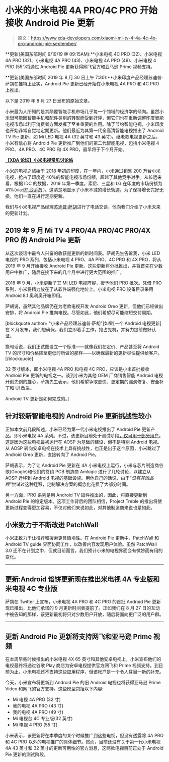 # 小米的小米电视 4A PRO/4C PRO 开始接收 Android Pie 更新

> 原文：<https://www.xda-developers.com/xiaomi-mi-tv-4-4a-4c-4x-pro-android-pie-september/>

**更新(美国东部时间 9/19/19 @ 09:15AM):**小米电视 4C PRO (32)、小米电视 4A PRO (32)、小米电视 4A PRO (43)、小米电视 4A PRO (49)、小米电视 4 PRO (55”)将通过 Android Pie 更新获得网飞官方和亚马逊 Prime 视频支持。

**更新(美国东部时间 2019 年 8 月 30 日上午 7:30):**小米印度产品经理苏迪普·萨胡在推特上证实，Android Pie 更新已经开始在小米电视 4A PRO 和 4C PRO 上推出。

以下是 2019 年 8 月 27 日发布的原始文章。

小米最为人所知的是其颠覆智能手机市场几乎每一个领域的经济学的倾向。虽然小米很可能因智能手机和配件类别的转型而受到好评，但它们也在重新调整印度智能电视市场以利于消费者方面发挥了至关重要的作用。除了节约智能电视，小米印度也开始非常自觉地定期更新。他们最近为其第一代全高清智能电视推出了 Android TV Pie 更新，如 Mi LED 电视 4A (32 英寸和 43 英寸)。继老款电视更新之后，小米有信心将 Android Pie 更新推广到他们的第二代智能电视，包括小米电视 4 PRO、4A PRO、4C PRO 和 4X PRO，最早将于下个月开始。

**[【XDA 论坛】小米电视常见讨论帖](https://forum.xda-developers.com/android/general/xiaomi-mi-tv-4-4a-4c-4s-4-pro-4a-pro-t3863966)**

小米的电视之旅始于 2018 年初的印度，在一年内，小米通过销售 200 万台小米电视，抢占了印度近 40%的智能电视市场份额，超越了其他竞争对手。从长远来看，根据 IDC 的数据，2019 年第一季度，索尼、三星和 LG 在印度的市场份额为 41%(via:[*91 台手机*](https://www.91mobiles.com/hub/xiaomi-mi-tvs-lead-smart-tv-market-india-39-percent-share-q1-2019/) )。这清楚地显示了小米不减的增长轨迹，为了保持增长完好无损，他们一直在进行定期更新。

我们与小米电视产品经理[苏迪普·萨胡](https://twitter.com/laurelsudeep)进行了电话交谈，他向我们介绍了小米未来的更新计划。

## 2019 年 9 月 Mi TV 4 PRO/4A PRO/4C PRO/4X PRO 的 Android Pie 更新

从这次谈话中最令人兴奋的收获是更新的新时间表。萨胡先生告诉我，小米 LED 电视的 PRO 系列，包括小米电视 4 PRO、4A PRO、4C PRO 和 4X PRO，将从 2019 年 9 月开始接收 Android Pie 更新。这些更新将分批推出，并将首先在少数用户中推广，随后在接下来的几个月中进行更大范围的推广。

2018 年 9 月，小米更新了其 Mi LED 电视阵容，授予他们 PRO 批次。凭借 PRO 系列，小米将精力放在了从软件端强化地位上。小米电视 PRO 设备目录采用 Android 8.1 奥利奥开箱即用。

萨胡说，虽然其他品牌仍在为老款电视开发 Android Oreo 更新，但他们已经做出安排，将 Android Pie 推向电视。尽管如此，他们希望尽可能缩短交付周期。

[blockquote author= "小米产品经理苏迪普·萨胡"]如果[一个 Android 电视更新]在 X 月发布，我们想确保，我们立即着手工作，抢占先机，并努力提前做好认证。

换句话说，我们正试图设立一个标准——就像我们在定价、产品甚至将 Android TV 的尺寸和价格降至更低时所做的那样——以确保最新的更新尽快提供给客户。[/blockquote]

32 英寸版本，即小米电视 4A PRO 和电视 4C PRO，应该是小米首批接收 Android Pie 更新的电视之一。谈到小米为其他 OEM 厂商销售智能 Android 电视开创先例的雄心，萨胡先生表示，他们希望争取更快、更定期的漏洞修复、安全补丁和 UI 改进。

Android TV 更新是如何完成的。]

## 针对较新智能电视的 Android Pie 更新挑战性较小

正如本文前几段所述，小米已经为第一代小米电视推出了 Android Pie 更新产品，即小米电视 4A 系列。不过，该更新目前处于测试阶段[，仅可用于部分用户](https://www.xda-developers.com/xiaomi-tester-recruitment-mi-tv-4a-android-pie-patchwall/)。这是因为这些电视最初运行在 AOSP 为基础的建设，但不是特别 Android 电视。从 AOSP 转向安卓电视在技术上具有挑战性，也正是出于这个原因，小米跳过了 Android Oreo 更新，直接转向了 Android Pie。

萨胡表示，为了让 Android Pie 更新在 4A 小米电视上运行，小米与芯片制造商谷歌(Google)和他们的签约 PCB 制造商 Amlogic 进行了几轮讨论，以建立从 AOSP 迁移到 Android 电视的基础设施。用他自己的话说，由于“*没有其他品牌*”尝试过这种迁移，定制解决方案的概念化花费了大部分时间。

另一方面，PRO 系列是用 Android TV 固件推出的，因此，将直接更新到 Android Pie 的稳定版本。这项工作背后的团队相信，Project Treble 的推出将使更新过程变得更加容易，不仅对他们来说如此，对其他制造商来说也是如此。

## 小米致力于不断改进 PatchWall

小米正致力于让推荐和搜索更具情境性。在 Android Pie 更新中，PatchWall 和 Android TV guide 界面协同工作，以改善内容发现用户体验。虽然 PatchWall 3.0 还不在计划之中，但就目前而言，我们预计小米的电视界面会有微妙而有用的变化。

* * *

## 更新:Android 馅饼更新现在推出米电视 4A 专业版和米电视 4C 专业版

萨胡在 Twitter 上宣布，小米电视 4A PRO 和 4C PRO 的首批 Android Pie 更新现已推出，比他们承诺的 9 月更新时间表提前了。正如我们在 8 月 27 日的互动中被告知的那样，该更新最初将只对少数用户开放，随后将面向更广泛的用户群。

* * *

## 更新 Android Pie 更新将支持网飞和亚马逊 Prime 视频

在本周早些时候推出的小米电视 4X 65 英寸和其他安卓电视上，小米宣布他们的电视最终将通过谷歌 Play 商店为安卓电视提供官方网飞和 Prime 视频支持。到目前为止，小米电视还不支持这些应用程序，但该帐户是一个令人耳目一新的补充。

今天，小米宣布将更新到 Android Pie 的旧 Android 电视也将获得亚马逊 Prime Video 和网飞的官方支持。这些模型包括以下内容:

*   Mi 电视 4A PRO (32 寸)
*   我的电视 4A PRO (43 寸)
*   我的电视 4A PRO (49 寸)
*   Mi 电视台 4C 专业版(32 英寸)
*   Mi 电视 4 PRO (55 寸)

小米表示，该更新将在本季度的某个时候推广到这些电视，但没有透露除 4A PRO 和 4C PRO 以外的电视推广的具体细节。然而，目前还没有关于第一代小米电视 4A 43 英寸和 32 英寸的更新可用性的官方消息，这两款电视目前正处于 Android Pie 更新的测试阶段。